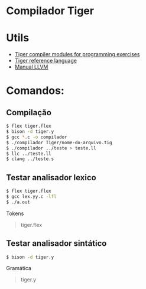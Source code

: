 # Compilador Tiger

# Utils
  - [Tiger compiler modules for programming exercises][compiler-refs]
  - [Tiger reference language][tiger-docs]
  - [Manual LLVM][llvm-docs]

# Comandos:

## Compilação
```sh
$ flex tiger.flex
$ bison -d tiger.y
$ gcc *.c -o compilador
$ ./compilador Tiger/nome-do-arquivo.tig
$ ./compilador ../teste > teste.ll
$ llc ../teste.ll				
$ clang ../teste.s
```

## Testar analisador lexico

```sh
$ flex tiger.flex
$ gcc lex.yy.c -lfl
$ ./a.out
```

Tokens
> tiger.flex

## Testar analisador sintático

```sh
$ bison -d tiger.y
```

Gramática
> tiger.y


 [compiler-refs]: <http://www.cs.princeton.edu/~appel/modern/c/project.html>
 [tiger-docs]: <https://www.lrde.epita.fr/~tiger/tiger.html>
 [llvm-docs]: <http://llvm.org/docs/LangRef.html>